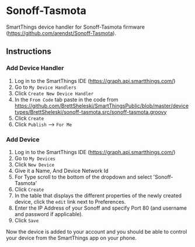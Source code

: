 # Sonoff-Tasmota
SmartThings device handler for Sonoff-Tasmota firmware (https://github.com/arendst/Sonoff-Tasmota).

## Instructions
### Add Device Handler
1. Log in to the SmartThings IDE (https://graph.api.smartthings.com/)
2. Go to `My Device Handlers`
3. Click `Create New Device Handler`
4. In the `From Code` tab paste in the code from https://github.com/BrettSheleski/SmartThingsPublic/blob/master/devicetypes/BrettSheleski/sonoff-tasmota.src/sonoff-tasmota.groovy
5. Click `Create`
6. Click `Publish` --> `For Me`

### Add Device
1. Log in to the SmartThings IDE (https://graph.api.smartthings.com/)
2. Go to `My Devices`
3. Click `New Device`
4. Give it a Name, And Device Network Id
5. For Type scroll to the bottom of the dropdown and select 'Sonoff-Tasmota'
6. Click `Create`
7. In the table that displays the different properties of the newly created device, click the `edit` link next to Preferences.
8.  Enter the IP Address of your Sonoff and specify Port 80 (and username and password if applicable).
9.  Click `Save`

Now the device is added to your account and you should be able to control your device from the SmartThings app on your phone.